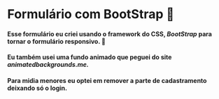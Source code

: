 # Formulário com BootStrap :rocket: #



#### Esse formulário eu criei usando o framework do CSS, ***BootStrap*** para tornar o formulário responsivo. :mobile_phone_off:

#### Eu também usei uma fundo animado que peguei do site *animatedbackgrounds.me.*

#### Para midia menores eu optei em remover a parte de cadastramento deixando só o login.
